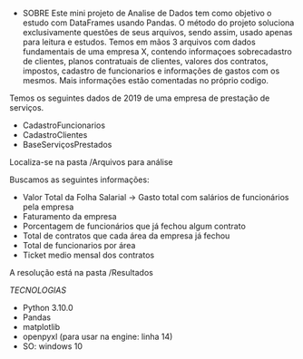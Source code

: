 - SOBRE
Este mini projeto de Analise de Dados tem como objetivo o estudo com DataFrames usando Pandas.
O método do projeto soluciona exclusivamente questões de seus arquivos, sendo assim, usado apenas para leitura e estudos.
Temos em mãos 3 arquivos com dados fundamentais de uma empresa X, contendo informaçoes sobrecadastro de clientes, planos
contratuais de clientes, valores dos contratos, impostos, cadastro de funcionarios e informações de gastos com os mesmos.
Mais informações estão comentadas no próprio codigo.

Temos os seguintes dados de 2019 de uma empresa de prestação de serviços. 

- CadastroFuncionarios
- CadastroClientes
- BaseServiçosPrestados

Localiza-se na pasta /Arquivos para análise


Buscamos as seguintes informações:
- Valor Total da Folha Salarial -> Gasto total com salários de funcionários pela empresa
- Faturamento da empresa
- Porcentagem de funcionários que já fechou algum contrato
- Total de contratos que cada área da empresa já fechou
- Total de funcionarios por área
- Ticket medio mensal dos contratos

A resolução está na pasta /Resultados



*TECNOLOGIAS*
- Python 3.10.0
- Pandas
- matplotlib
- openpyxl (para usar na engine: linha 14)
- SO: windows 10

